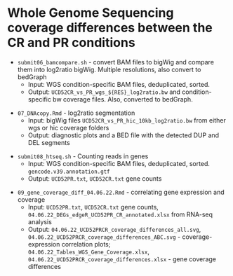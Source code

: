 # Whole Genome Sequencing coverage differences between the CR and PR conditions

<!-- /Users/mdozmorov/Documents/mount/juicer/Mikhail/WGS/submit06_bamcompare.sh -->
- `submit06_bamcompare.sh` - convert BAM files to bigWig and compare them into log2ratio bigWig. Multiple resolutions, also convert to bedGraph
    - Input: WGS condition-specific BAM files, deduplicated, sorted.
    - Output: `UCD52CR_vs_PR_wgs_${RES}_log2ratio.bw` and condition-specific bw coverage files. Also, converted to bedGraph.

<!-- /Users/mdozmorov/Documents/Work/GitHub/Katarzyna/PDXHiC/WGS/07_DNAcopy.Rmd -->
- `07_DNAcopy.Rmd` - log2ratio segmentation
    - Input: bigWig files `UCD52CR_vs_PR_hic_10kb_log2ratio.bw` from either wgs or hic coverage folders
    - Output: diagnostic plots and a BED file with the detected DUP and DEL segments

<!-- /Users/mdozmorov/Documents/Data/GoogleDrive/HiC_files/results/WGS/submit08_htseq.sh -->
- `submit08_htseq.sh` - Counting reads in genes
    - Input: WGS condition-specific BAM files, deduplicated, sorted. `gencode.v39.annotation.gtf`
    - Output: `UCD52PR.txt`, `UCD52CR.txt` gene counts

<!-- /Users/mdozmorov/Documents/Work/GitHub/Katarzyna/PDXHiC/WGS/09_gene_coverage_diff_04.06.22.pdf -->
- `09_gene_coverage_diff_04.06.22.Rmd` - correlating gene expression and coverage
    - Input: `UCD52PR.txt`, `UCD52CR.txt` gene counts, `04.06.22_DEGs_edgeR_UCD52PR_CR_annotated.xlsx` from RNA-seq analysis
    - Output: `04.06.22_UCD52PRCR_coverage_differences_all.svg`, `04.06.22_UCD52PRCR_coverage_differences_ABC.svg` - coverage-expression correlation plots; `04.06.22_Tables_WGS_Gene_Coverage.xlsx`, `04.06.22_UCD52PRCR_coverage_differences.xlsx` - gene coverage differences

